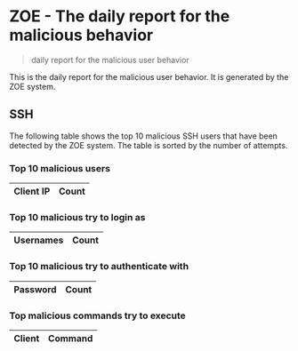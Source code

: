 # ZOE - The daily report for the malicious behavior

> daily report for the malicious user behavior

This is the daily report for the malicious user behavior. It is generated by the ZOE system.

## SSH

The following table shows the top 10 malicious SSH users that have been detected by the ZOE
system. The table is sorted by the number of attempts.

### Top 10 malicious users

| Client IP | Count    |
|-----------|----------|

### Top 10 malicious try to login as

| Usernames | Count    |
|-----------|----------|

### Top 10 malicious try to authenticate with

| Password | Count    |
|-----------|----------|

### Top malicious commands try to execute

| Client | Command |
|--------|---------|
